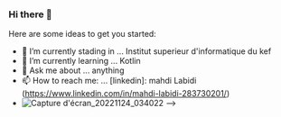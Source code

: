 ### Hi there 👋


Here are some ideas to get you started:

- 🔭 I’m currently stading in ... Institut superieur d'informatique du kef
- 🌱 I’m currently learning ... Kotlin
- 💬 Ask me about ... anything
- 📫 How to reach me: ... [linkedin]: mahdi Labidi (https://www.linkedin.com/in/mahdi-labidi-283730201/)
- ![Capture d'écran_20221124_034022](https://user-images.githubusercontent.com/49152093/218707187-8fda8f89-8fb4-4146-820c-b6b7dd6f226e.png)
-->

